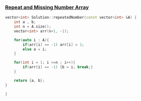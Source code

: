 ### [Repeat and Missing Number Array](https://www.interviewbit.com/problems/repeat-and-missing-number-array/)

```cpp
vector<int> Solution::repeatedNumber(const vector<int> &A) {
    int a , b;
    int n = A.size();
    vector<int> arr(n+1, -1);

    for(auto i : A){
        if(arr[i] == -1) arr[i] = 1;
        else a = i;
    }

    for(int i = 1; i <=n ; i++){
        if(arr[i] == -1) {b = i; break;}
    }

    return {a, b};
}

}
```
